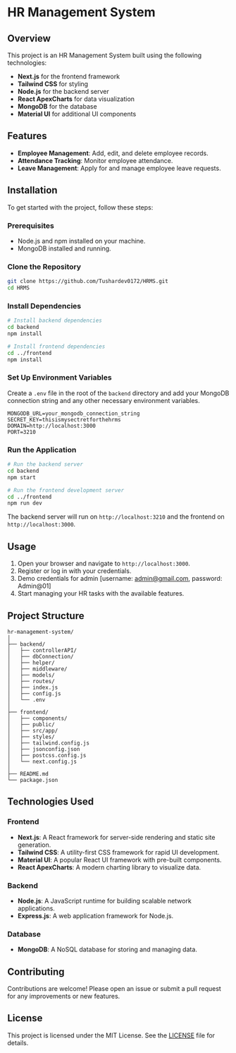 # HR Management System

## Overview

This project is an HR Management System built using the following technologies:
- **Next.js** for the frontend framework
- **Tailwind CSS** for styling
- **Node.js** for the backend server
- **React ApexCharts** for data visualization
- **MongoDB** for the database
- **Material UI** for additional UI components

## Features

- **Employee Management**: Add, edit, and delete employee records.
- **Attendance Tracking**: Monitor employee attendance.
- **Leave Management**: Apply for and manage employee leave requests.

## Installation

To get started with the project, follow these steps:

### Prerequisites

- Node.js and npm installed on your machine.
- MongoDB installed and running.

### Clone the Repository

```bash
git clone https://github.com/Tushardev0172/HRMS.git
cd HRMS
```

### Install Dependencies

```bash
# Install backend dependencies
cd backend
npm install

# Install frontend dependencies
cd ../frontend
npm install
```

### Set Up Environment Variables

Create a `.env` file in the root of the `backend` directory and add your MongoDB connection string and any other necessary environment variables.

```env
MONGODB_URL=your_mongodb_connection_string
SECRET_KEY=thisismysectretforthehrms
DOMAIN=http://localhost:3000
PORT=3210
```

### Run the Application

```bash
# Run the backend server
cd backend
npm start

# Run the frontend development server
cd ../frontend
npm run dev
```

The backend server will run on `http://localhost:3210` and the frontend on `http://localhost:3000`.

## Usage

1. Open your browser and navigate to `http://localhost:3000`.
2. Register or log in with your credentials.
3. Demo credentials for admin [username: admin@gmail.com, password: Admin@01]
4. Start managing your HR tasks with the available features.

## Project Structure

```plaintext
hr-management-system/
│
├── backend/
│   ├── controllerAPI/
│   ├── dbConnection/
│   ├── helper/
│   ├── middleware/
│   ├── models/
│   ├── routes/
│   ├── index.js
│   ├── config.js
│   └── .env
│
├── frontend/
│   ├── components/
│   ├── public/
│   ├── src/app/
│   ├── styles/
│   ├── tailwind.config.js
│   ├── jsonconfig.json
│   ├── postcss.config.js
│   └── next.config.js
│
├── README.md
└── package.json
```

## Technologies Used

### Frontend

- **Next.js**: A React framework for server-side rendering and static site generation.
- **Tailwind CSS**: A utility-first CSS framework for rapid UI development.
- **Material UI**: A popular React UI framework with pre-built components.
- **React ApexCharts**: A modern charting library to visualize data.

### Backend

- **Node.js**: A JavaScript runtime for building scalable network applications.
- **Express.js**: A web application framework for Node.js.

### Database

- **MongoDB**: A NoSQL database for storing and managing data.

## Contributing

Contributions are welcome! Please open an issue or submit a pull request for any improvements or new features.

## License

This project is licensed under the MIT License. See the [LICENSE](LICENSE) file for details.
